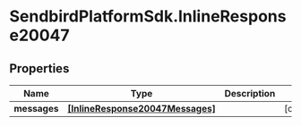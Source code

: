 # SendbirdPlatformSdk.InlineResponse20047

## Properties

Name | Type | Description | Notes
------------ | ------------- | ------------- | -------------
**messages** | [**[InlineResponse20047Messages]**](InlineResponse20047Messages.md) |  | [optional] 


